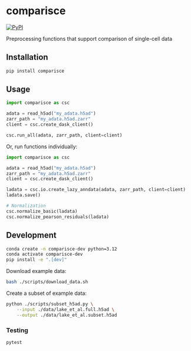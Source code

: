 # comparisce

[![PyPI](https://img.shields.io/pypi/v/comparisce)](https://pypi.org/project/comparisce)

Preprocessing functions that support comparison of single-cell data

## Installation

```sh
pip install comparisce
```

## Usage

```python
import comparisce as csc

adata = read_h5ad("my_adata.h5ad")
zarr_path = "my_adata.h5ad.zarr"
client = csc.create_dask_client()

csc.run_all(adata, zarr_path, client=client)
```

Or, run functions individually:

```python
import comparisce as csc

adata = read_h5ad("my_adata.h5ad")
zarr_path = "my_adata.h5ad.zarr"
client = csc.create_dask_client()

ladata = csc.io.create_lazy_anndata(adata, zarr_path, client=client)
ladata.save()

# Normalization
csc.normalize_basic(ladata)
csc.normalize_pearson_residuals(ladata)
```


## Development

```sh
conda create -n comparisce-dev python=3.12
conda activate comparisce-dev
pip install -e ".[dev]"
```

Download example data:

```sh
bash ./scripts/download_data.sh
```

Create a subset of example data:

```sh
python ./scripts/subset_h5ad.py \
    --input ./data/lake_et_al.full.h5ad \
    --output ./data/lake_et_al.subset.h5ad
```

### Testing

```sh
pytest
```
